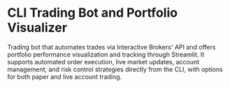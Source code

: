 # CLI Trading Bot and Portfolio Visualizer
Trading bot that automates trades via Interactive Brokers' API and offers portfolio performance visualization and tracking through Streamlit. It supports automated order execution, live market updates, account management, and risk control strategies directly from the CLI, with options for both paper and live account trading.
